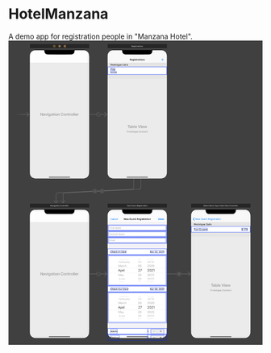 # HotelManzana
A demo app for registration people in "Manzana Hotel".
![alt text](HotelManzanaSB.png "StoryBoard")
